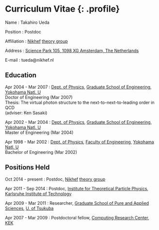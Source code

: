 # Curriculum Vitae {: .profile}

Name
: Takahiro Ueda

Position
: Postdoc

Affiliation
: [Nikhef](https://www.nikhef.nl/en/)
  [theory group](https://www.nikhef.nl/pub/theory/)

Address
: [Science Park 105, 1098 XG Amsterdam, The Netherlands](https://maps.google.com?q=Science+Park+105+1098+XG+Amsterdam)

E-mail
: &#116;&#117;&#101;&#100;&#97;&#64;&#110;&#105;&#107;&#104;&#101;&#102;&#46;&#110;&#108;
## Education

Apr 2004 - Mar 2007
: [Dept. of Physics](http://www.phys.ynu.ac.jp/english/),
  [Graduate School of Engineering](http://gakufu.eng.ynu.ac.jp/english/),
  [Yokohama Natl. U](http://www.ynu.ac.jp/english/)  
  Doctor of Engineering (Mar 2007)  
  Thesis: The virtual photon structure to the next-to-next-to-leading order in QCD  
  (adviser: Ken Sasaki)

Apr 2002 - Mar 2004
: [Dept. of Physics](http://www.phys.ynu.ac.jp/english/),
  [Graduate School of Engineering](http://gakufu.eng.ynu.ac.jp/english/),
  [Yokohama Natl. U](http://www.ynu.ac.jp/english/)  
  Master of Engineering (Mar 2004)

Apr 1998 - Mar 2002
: [Dept. of Physics](http://www.phys.ynu.ac.jp/english/),
  [Faculty of Engineering](http://www.eng.ynu.ac.jp/english/),
  [Yokohama Natl. U](http://www.ynu.ac.jp/english/)  
  Bachelor of Engineering (Mar 2002)

## Positions Held

Oct 2014 - present
: Postdoc,
  [Nikhef](https://www.nikhef.nl/en/)
  [theory group](https://www.nikhef.nl/pub/theory/)

Apr 2011 - Sep 2014
: Postdoc,
  [Institute for Theoretical Particle Physics](https://www.ttp.kit.edu/en/),
  [Karlsruhe Institute of Technology](https://www.kit.edu/english/)

Apr 2009 - Mar 2011
: Researcher,
  [Graduate School of Pure and Applied Sciences](http://www.pas.tsukuba.ac.jp/english/),
  [U. of Tsukuba](http://www.tsukuba.ac.jp/en/)

Apr 2007 - Mar 2009
: Postdoctoral fellow,
  [Computing Research Center](http://research.kek.jp/group/crc/index-e.html),
  [KEK](https://www.kek.jp/en/)
